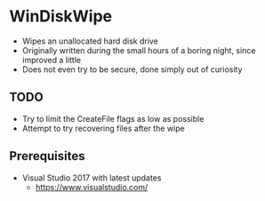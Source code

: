 # WinDiskWipe

- Wipes an unallocated hard disk drive
- Originally written during the small hours of a boring night, since improved a little
- Does not even try to be secure, done simply out of curiosity

## TODO

- Try to limit the CreateFile flags as low as possible
- Attempt to try recovering files after the wipe

## Prerequisites

- Visual Studio 2017 with latest updates
  - https://www.visualstudio.com/